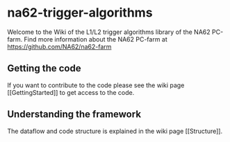 # na62-trigger-algorithms
Welcome to the Wiki of the L1/L2 trigger algorithms library of the NA62 PC-farm.
Find more information about the NA62 PC-farm at https://github.com/NA62/na62-farm

## Getting the code
If you want to contribute to the code please see the wiki page [[GettingStarted]] to get access to the code.

## Understanding the framework
The dataflow and code structure is explained in the wiki page [[Structure]].
